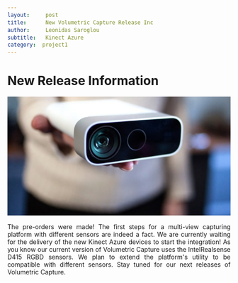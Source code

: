 ```yaml
---
layout:     post
title:      New Volumetric Capture Release Inc
author:     Leonidas Saroglou
subtitle:  	Kinect Azure
category:  project1
---
```

<!-- Start Writing Below in Markdown -->

# New Release Information

![alt text](https://github.com/VCL3D/vcl3d.github.io/blob/master/img/azure_image.png?raw=true "Azure")

<div style = "text-align: justify;">
The pre-orders were made! 
The first steps for a multi-view capturing platform with different sensors are indeed a fact.
We are currently waiting for the delivery of the new <a style="font-weight:bold href="https://en.wikipedia.org/wiki/Azure_Kinect">Kinect Azure</a> devices to start the integration!
As you know our current version of Volumetric Capture uses the <a style="font-weight:bold href="https://www.intelrealsense.com/depth-camera-d415/">IntelRealsense D415</a> RGBD sensors. We 
plan to extend the platform's utility to be compatible with different sensors. Stay tuned for our next
releases of Volumetric Capture.
</div>
